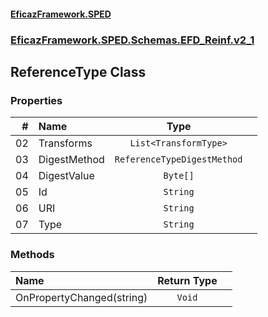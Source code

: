 #### [EficazFramework.SPED](EficazFrameworkSPED.md 'EficazFramework SPED')
### [EficazFramework.SPED.Schemas.EFD_Reinf.v2_1](EficazFramework.SPED.Schemas.EFD_Reinf.v2_1.md 'EficazFramework.SPED.Schemas.EFD_Reinf.v2_1')

## ReferenceType Class
### Properties

| # | Name | Type | |
| ---: | :--- | :---: | :--- |
| 02 | Transforms | `List<TransformType>` |  |
| 03 | DigestMethod | `ReferenceTypeDigestMethod` |  |
| 04 | DigestValue | `Byte[]` |  |
| 05 | Id | `String` |  |
| 06 | URI | `String` |  |
| 07 | Type | `String` |  |
### Methods

| Name | Return Type | |
| :--- | :---: | :--- |
| OnPropertyChanged(string) | `Void` |  |
